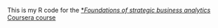 This is my R code for the [**Foundations of strategic business analytics* Coursera course](https://www.coursera.org/learn/strategic-business-analytics)
